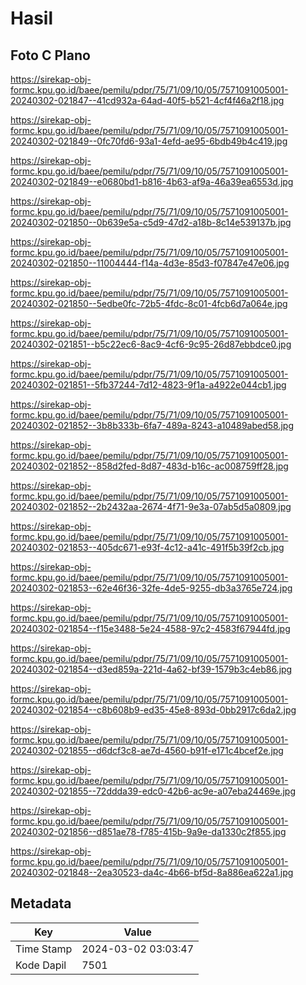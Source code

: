 # Hasil

## Foto C Plano

https://sirekap-obj-formc.kpu.go.id/baee/pemilu/pdpr/75/71/09/10/05/7571091005001-20240302-021847--41cd932a-64ad-40f5-b521-4cf4f46a2f18.jpg

https://sirekap-obj-formc.kpu.go.id/baee/pemilu/pdpr/75/71/09/10/05/7571091005001-20240302-021849--0fc70fd6-93a1-4efd-ae95-6bdb49b4c419.jpg

https://sirekap-obj-formc.kpu.go.id/baee/pemilu/pdpr/75/71/09/10/05/7571091005001-20240302-021849--e0680bd1-b816-4b63-af9a-46a39ea6553d.jpg

https://sirekap-obj-formc.kpu.go.id/baee/pemilu/pdpr/75/71/09/10/05/7571091005001-20240302-021850--0b639e5a-c5d9-47d2-a18b-8c14e539137b.jpg

https://sirekap-obj-formc.kpu.go.id/baee/pemilu/pdpr/75/71/09/10/05/7571091005001-20240302-021850--11004444-f14a-4d3e-85d3-f07847e47e06.jpg

https://sirekap-obj-formc.kpu.go.id/baee/pemilu/pdpr/75/71/09/10/05/7571091005001-20240302-021850--5edbe0fc-72b5-4fdc-8c01-4fcb6d7a064e.jpg

https://sirekap-obj-formc.kpu.go.id/baee/pemilu/pdpr/75/71/09/10/05/7571091005001-20240302-021851--b5c22ec6-8ac9-4cf6-9c95-26d87ebbdce0.jpg

https://sirekap-obj-formc.kpu.go.id/baee/pemilu/pdpr/75/71/09/10/05/7571091005001-20240302-021851--5fb37244-7d12-4823-9f1a-a4922e044cb1.jpg

https://sirekap-obj-formc.kpu.go.id/baee/pemilu/pdpr/75/71/09/10/05/7571091005001-20240302-021852--3b8b333b-6fa7-489a-8243-a10489abed58.jpg

https://sirekap-obj-formc.kpu.go.id/baee/pemilu/pdpr/75/71/09/10/05/7571091005001-20240302-021852--858d2fed-8d87-483d-b16c-ac008759ff28.jpg

https://sirekap-obj-formc.kpu.go.id/baee/pemilu/pdpr/75/71/09/10/05/7571091005001-20240302-021852--2b2432aa-2674-4f71-9e3a-07ab5d5a0809.jpg

https://sirekap-obj-formc.kpu.go.id/baee/pemilu/pdpr/75/71/09/10/05/7571091005001-20240302-021853--405dc671-e93f-4c12-a41c-491f5b39f2cb.jpg

https://sirekap-obj-formc.kpu.go.id/baee/pemilu/pdpr/75/71/09/10/05/7571091005001-20240302-021853--62e46f36-32fe-4de5-9255-db3a3765e724.jpg

https://sirekap-obj-formc.kpu.go.id/baee/pemilu/pdpr/75/71/09/10/05/7571091005001-20240302-021854--f15e3488-5e24-4588-97c2-4583f67944fd.jpg

https://sirekap-obj-formc.kpu.go.id/baee/pemilu/pdpr/75/71/09/10/05/7571091005001-20240302-021854--d3ed859a-221d-4a62-bf39-1579b3c4eb86.jpg

https://sirekap-obj-formc.kpu.go.id/baee/pemilu/pdpr/75/71/09/10/05/7571091005001-20240302-021854--c8b608b9-ed35-45e8-893d-0bb2917c6da2.jpg

https://sirekap-obj-formc.kpu.go.id/baee/pemilu/pdpr/75/71/09/10/05/7571091005001-20240302-021855--d6dcf3c8-ae7d-4560-b91f-e171c4bcef2e.jpg

https://sirekap-obj-formc.kpu.go.id/baee/pemilu/pdpr/75/71/09/10/05/7571091005001-20240302-021855--72ddda39-edc0-42b6-ac9e-a07eba24469e.jpg

https://sirekap-obj-formc.kpu.go.id/baee/pemilu/pdpr/75/71/09/10/05/7571091005001-20240302-021856--d851ae78-f785-415b-9a9e-da1330c2f855.jpg

https://sirekap-obj-formc.kpu.go.id/baee/pemilu/pdpr/75/71/09/10/05/7571091005001-20240302-021848--2ea30523-da4c-4b66-bf5d-8a886ea622a1.jpg


## Metadata

| Key        | Value               |
| ---------- | ------------------- |
| Time Stamp | 2024-03-02 03:03:47 |
| Kode Dapil | 7501                |



